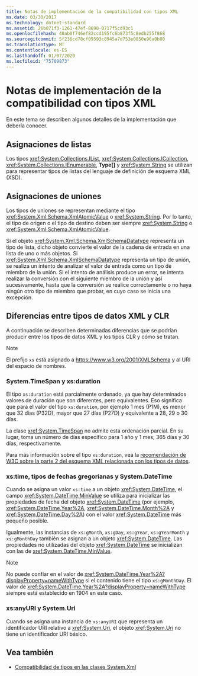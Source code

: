 ```yaml
---
title: Notas de implementación de la compatibilidad con tipos XML
ms.date: 03/30/2017
ms.technology: dotnet-standard
ms.assetid: 26b071f3-1261-47ef-8690-0717f5cd93c1
ms.openlocfilehash: 40ab0f746ef82ccd195fc6b873f5c8edb255f868
ms.sourcegitcommit: 5f236cd78cf09593c8945a7d753e0850e96a0b80
ms.translationtype: MT
ms.contentlocale: es-ES
ms.lasthandoff: 01/07/2020
ms.locfileid: "75709873"
---
```

# <a name="xml-type-support-implementation-notes"></a>Notas de implementación de la compatibilidad con tipos XML
En este tema se describen algunos detalles de la implementación que debería conocer.  
  
## <a name="list-mappings"></a>Asignaciones de listas  
 Los tipos <xref:System.Collections.IList>, <xref:System.Collections.ICollection>, <xref:System.Collections.IEnumerable>, **Type[]** y <xref:System.String> se utilizan para representar tipos de listas del lenguaje de definición de esquema XML (XSD).  
  
## <a name="union-mappings"></a>Asignaciones de uniones  
 Los tipos de uniones se representan mediante el tipo <xref:System.Xml.Schema.XmlAtomicValue> o <xref:System.String>. Por lo tanto, el tipo de origen o el tipo de destino deben ser siempre <xref:System.String> o <xref:System.Xml.Schema.XmlAtomicValue>.  
  
 Si el objeto <xref:System.Xml.Schema.XmlSchemaDatatype> representa un tipo de lista, dicho objeto convierte el valor de la cadena de entrada en una lista de uno o más objetos. Si <xref:System.Xml.Schema.XmlSchemaDatatype> representa un tipo de unión, se realiza un intento de analizar el valor de entrada como un tipo de miembro de la unión. Si el intento de análisis produce un error, se intenta realizar la conversión con el siguiente miembro de la unión y así sucesivamente, hasta que la conversión se realice correctamente o no haya ningún otro tipo de miembro que probar, en cuyo caso se inicia una excepción.  
  
## <a name="differences-between-clr-and-xml-data-types"></a>Diferencias entre tipos de datos XML y CLR  
 A continuación se describen determinadas diferencias que se podrían producir entre los tipos de datos XML y los tipos CLR y cómo se tratan.  
  
> [!NOTE]
> El prefijo `xs` está asignado a <https://www.w3.org/2001/XMLSchema> y al URI del espacio de nombres.
  
### <a name="systemtimespan-and-xsduration"></a>System.TimeSpan y xs:duration  
 El tipo `xs:duration` está parcialmente ordenado, ya que hay determinados valores de duración que son diferentes, pero equivalentes. Eso significa que para el valor del tipo `xs:duration`, por ejemplo 1 mes (P1M), es menor que 32 días (P32D), mayor que 27 días (P27D) y equivalente a 28, 29 o 30 días.  
  
 La clase <xref:System.TimeSpan> no admite esta ordenación parcial. En su lugar, toma un número de días específico para 1 año y 1 mes; 365 días y 30 días, respectivamente.  
  
 Para más información sobre el tipo `xs:duration`, vea la [recomendación de W3C sobre la parte 2 del esquema XML relacionada con los tipos de datos](https://www.w3.org/TR/xmlschema-2/).
  
### <a name="xstime-gregorian-date-types-and-systemdatetime"></a>xs:time, tipos de fechas gregorianas y System.DateTime  
 Cuando se asigna un valor `xs:time` a un objeto <xref:System.DateTime>, el campo <xref:System.DateTime.MinValue> se utiliza para inicializar las propiedades de fecha del objeto <xref:System.DateTime> (por ejemplo, <xref:System.DateTime.Year%2A>, <xref:System.DateTime.Month%2A> y <xref:System.DateTime.Day%2A>) con el valor <xref:System.DateTime> más pequeño posible.  
  
 Igualmente, las instancias de `xs:gMonth`, `xs:gDay`, `xs:gYear`, `xs:gYearMonth` y `xs:gMonthDay` también se asignan a un objeto <xref:System.DateTime>. Las propiedades no utilizadas del objeto <xref:System.DateTime> se inicializan con las de <xref:System.DateTime.MinValue>.  
  
> [!NOTE]
> No puede confiar en el valor de <xref:System.DateTime.Year%2A?displayProperty=nameWithType> si el contenido tiene el tipo `xs:gMonthDay`. El valor de <xref:System.DateTime.Year%2A?displayProperty=nameWithType> siempre está establecido en 1904 en este caso.  
  
### <a name="xsanyuri-and-systemuri"></a>xs:anyURI y System.Uri  
 Cuando se asigna una instancia de `xs:anyURI` que representa un identificador URI relativo a <xref:System.Uri>, el objeto <xref:System.Uri> no tiene un identificador URI básico.  
  
## <a name="see-also"></a>Vea también

- [Compatibilidad de tipos en las clases System.Xml](../../../../docs/standard/data/xml/type-support-in-the-system-xml-classes.md)
